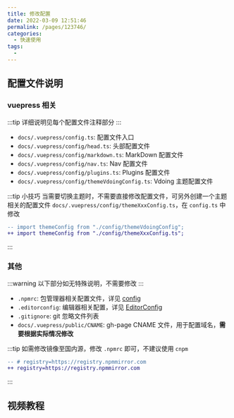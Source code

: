 ```yaml
---
title: 修改配置
date: 2022-03-09 12:51:46
permalink: /pages/123746/
categories:
  - 快速使用
tags:
  - 
---
```

<!-- more -->

## 配置文件说明

### vuepress 相关

:::tip
详细说明见每个配置文件注释部分
:::

- `docs/.vuepress/config.ts`: 配置文件入口
- `docs/.vuepress/config/head.ts`: 头部配置文件
- `docs/.vuepress/config/markdown.ts`: MarkDown 配置文件
- `docs/.vuepress/config/nav.ts`: Nav 配置文件
- `docs/.vuepress/config/plugins.ts`: Plugins 配置文件
- `docs/.vuepress/config/themeVdoingConfig.ts`: Vdoing 主题配置文件

:::tip 小技巧
当需要切换主题时，不需要直接修改配置文件，可另外创建一个主题相关的配置文件 `docs/.vuepress/config/themeXxxConfig.ts`，在 `config.ts` 中修改

```diff
-- import themeConfig from "./config/themeVdoingConfig";
++ import themeConfig from "./config/themeXxxConfig.ts";
```

:::

### 其他

:::warning
以下部分如无特殊说明，不需要修改
:::

- `.npmrc`: 包管理器相关配置文件，详见 [config](https://docs.npmjs.com/cli/v8/using-npm/config)
- `.editorconfig`: 编辑器相关配置，详见 [EditorConfig](https://editorconfig.org/)
- `.gitignore`: git 忽略文件列表
- `docs/.vuepress/public/CNAME`: gh-page CNAME 文件，用于配置域名，**需要根据实际情况修改**

:::tip
如需修改镜像至国内源，修改 `.npmrc` 即可，不建议使用 `cnpm`

```diff
-- # registry=https://registry.npmmirror.com
++ registry=https://registry.npmmirror.com
```

:::

## 视频教程

<Artplayer :src="{url:'https://user-images.githubusercontent.com/26868745/161530747-1a456db4-b080-4d54-a39c-012d3754fbfe.mp4'}" />
